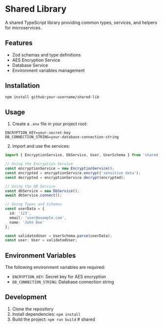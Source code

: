 # Shared Library

A shared TypeScript library providing common types, services, and helpers for microservices.

## Features
- Zod schemas and type definitions
- AES Encryption Service
- Database Service
- Environment variables management

## Installation

```bash
npm install github:your-username/shared-lib
```

## Usage

1. Create a `.env` file in your project root:
```env
ENCRYPTION_KEY=your-secret-key
DB_CONNECTION_STRING=your-database-connection-string
```

2. Import and use the services:
```typescript
import { EncryptionService, DbService, User, UserSchema } from 'shared-lib';

// Using the Encryption Service
const encryptionService = new EncryptionService();
const encrypted = encryptionService.encrypt('sensitive data');
const decrypted = encryptionService.decrypt(encrypted);

// Using the DB Service
const dbService = new DbService();
await dbService.connect();

// Using Types and Schemas
const userData = {
  id: '123',
  email: 'user@example.com',
  name: 'John Doe'
};

const validatedUser = UserSchema.parse(userData);
const user: User = validatedUser;
```

## Environment Variables
The following environment variables are required:
- `ENCRYPTION_KEY`: Secret key for AES encryption
- `DB_CONNECTION_STRING`: Database connection string

## Development
1. Clone the repository
2. Install dependencies: `npm install`
3. Build the project: `npm run build` # shared
